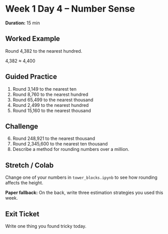 # Week 1 Day 4 – Number Sense

**Duration:** 15 min

## Worked Example
Round 4,382 to the nearest hundred.

4,382 ≈ 4,400

## Guided Practice
1. Round 3,149 to the nearest ten
2. Round 8,760 to the nearest hundred
3. Round 65,499 to the nearest thousand
4. Round 2,499 to the nearest hundred
5. Round 15,160 to the nearest thousand

## Challenge
6. Round 248,921 to the nearest thousand
7. Round 2,345,600 to the nearest ten thousand
8. Describe a method for rounding numbers over a million.

## Stretch / Colab
Change one of your numbers in `tower_blocks.ipynb` to see how rounding affects the height.

**Paper fallback:** On the back, write three estimation strategies you used this week.

## Exit Ticket
Write one thing you found tricky today.
